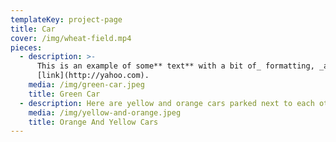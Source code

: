 ```yaml
---
templateKey: project-page
title: Car
cover: /img/wheat-field.mp4
pieces:
  - description: >-
      This is an example of some** text** with a bit of_ formatting, _and a
      [link](http://yahoo.com).
    media: /img/green-car.jpeg
    title: Green Car
  - description: Here are yellow and orange cars parked next to each other
    media: /img/yellow-and-orange.jpeg
    title: Orange And Yellow Cars
---
```


